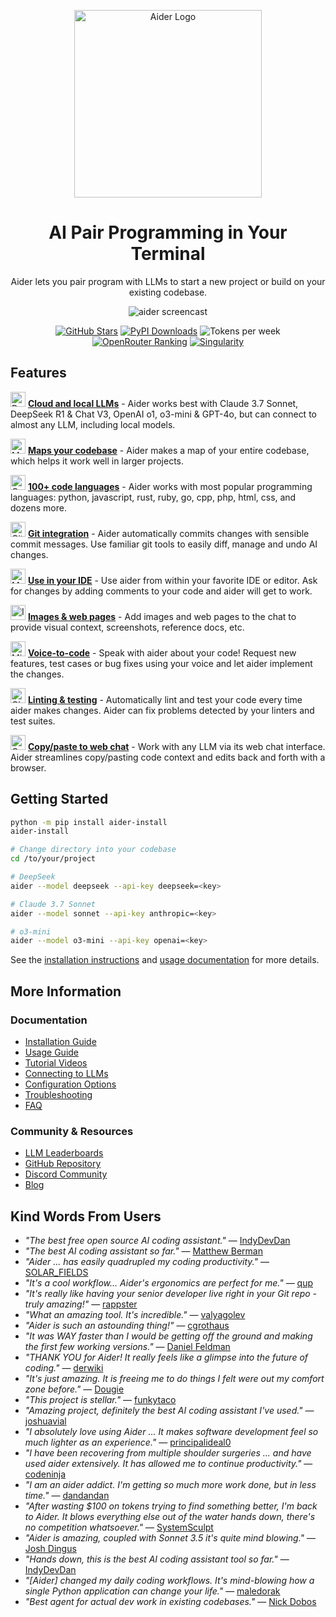 <p align="center">
    <a href="https://aider.chat/"><img src="https://aider.chat/assets/logo.svg" alt="Aider Logo" width="300"></a>
</p>

<h1 align="center">
AI Pair Programming in Your Terminal
</h1>


<p align="center">
Aider lets you pair program with LLMs to start a new project or build on your existing codebase. 
</p>

<p align="center">
  <img
    src="https://aider.chat/assets/screencast.svg"
    alt="aider screencast"
  >
</p>

<p align="center">
<!--[[[cog
from scripts.badges import get_badges_md
text = get_badges_md()
cog.out(text)
]]]-->
  <a href="https://github.com/Aider-AI/aider/stargazers"><img alt="GitHub Stars" title="Total number of GitHub stars the Aider project has received"
src="https://img.shields.io/github/stars/Aider-AI/aider?style=flat-square&logo=github&color=f1c40f&labelColor=555555"/></a>
  <a href="https://pypi.org/project/aider-chat/"><img alt="PyPI Downloads" title="Total number of installations via pip from PyPI"
src="https://img.shields.io/badge/📦%20Installs-1.7M-2ecc71?style=flat-square&labelColor=555555"/></a>
  <img alt="Tokens per week" title="Number of tokens processed weekly by Aider users"
src="https://img.shields.io/badge/📈%20Tokens%2Fweek-15B-3498db?style=flat-square&labelColor=555555"/>
  <a href="https://openrouter.ai/"><img alt="OpenRouter Ranking" title="Aider's ranking among applications on the OpenRouter platform"
src="https://img.shields.io/badge/🏆%20OpenRouter-Top%2020-9b59b6?style=flat-square&labelColor=555555"/></a>
  <a href="https://aider.chat/HISTORY.html"><img alt="Singularity" title="Percentage of the new code in Aider's last release written by Aider itself"
src="https://img.shields.io/badge/🔄%20Singularity-92%25-e74c3c?style=flat-square&labelColor=555555"/></a>
<!--[[[end]]]-->  
</p>

## Features

<img src="https://cdn.jsdelivr.net/npm/@mdi/svg@latest/svg/brain.svg" width="24" height="24" alt="Brain Icon"> **[Cloud and local LLMs](https://aider.chat/docs/llms.html)** - Aider works best with Claude 3.7 Sonnet, DeepSeek R1 & Chat V3, OpenAI o1, o3-mini & GPT-4o, but can connect to almost any LLM, including local models.

<img src="https://cdn.jsdelivr.net/npm/@mdi/svg@latest/svg/map-outline.svg" width="24" height="24" alt="Map Icon"> **[Maps your codebase](https://aider.chat/docs/repomap.html)** - Aider makes a map of your entire codebase, which helps it work well in larger projects.

<img src="https://cdn.jsdelivr.net/npm/@mdi/svg@latest/svg/code-tags.svg" width="24" height="24" alt="Code Icon"> **[100+ code languages](https://aider.chat/docs/languages.html)** - Aider works with most popular programming languages: python, javascript, rust, ruby, go, cpp, php, html, css, and dozens more.

<img src="https://cdn.jsdelivr.net/npm/@mdi/svg@latest/svg/source-branch.svg" width="24" height="24" alt="Git Icon"> **[Git integration](https://aider.chat/docs/git.html)** - Aider automatically commits changes with sensible commit messages. Use familiar git tools to easily diff, manage and undo AI changes.

<img src="https://cdn.jsdelivr.net/npm/@mdi/svg@latest/svg/monitor.svg" width="24" height="24" alt="Monitor Icon"> **[Use in your IDE](https://aider.chat/docs/usage/watch.html)** - Use aider from within your favorite IDE or editor. Ask for changes by adding comments to your code and aider will get to work.

<img src="https://cdn.jsdelivr.net/npm/@mdi/svg@latest/svg/image.svg" width="24" height="24" alt="Image Icon"> **[Images & web pages](https://aider.chat/docs/usage/images-urls.html)** - Add images and web pages to the chat to provide visual context, screenshots, reference docs, etc.

<img src="https://cdn.jsdelivr.net/npm/@mdi/svg@latest/svg/microphone.svg" width="24" height="24" alt="Microphone Icon"> **[Voice-to-code](https://aider.chat/docs/usage/voice.html)** - Speak with aider about your code! Request new features, test cases or bug fixes using your voice and let aider implement the changes.

<img src="https://cdn.jsdelivr.net/npm/@mdi/svg@latest/svg/check.svg" width="24" height="24" alt="Check Icon"> **[Linting & testing](https://aider.chat/docs/usage/lint-test.html)** - Automatically lint and test your code every time aider makes changes. Aider can fix problems detected by your linters and test suites.

<img src="https://cdn.jsdelivr.net/npm/@mdi/svg@latest/svg/content-copy.svg" width="24" height="24" alt="Copy Icon"> **[Copy/paste to web chat](https://aider.chat/docs/usage/copypaste.html)** - Work with any LLM via its web chat interface. Aider streamlines copy/pasting code context and edits back and forth with a browser.

## Getting Started

```bash
python -m pip install aider-install
aider-install

# Change directory into your codebase
cd /to/your/project

# DeepSeek
aider --model deepseek --api-key deepseek=<key>

# Claude 3.7 Sonnet
aider --model sonnet --api-key anthropic=<key>

# o3-mini
aider --model o3-mini --api-key openai=<key>
```

See the [installation instructions](https://aider.chat/docs/install.html) and [usage documentation](https://aider.chat/docs/usage.html) for more details.

## More Information

### Documentation
- [Installation Guide](https://aider.chat/docs/install.html)
- [Usage Guide](https://aider.chat/docs/usage.html)
- [Tutorial Videos](https://aider.chat/docs/usage/tutorials.html)
- [Connecting to LLMs](https://aider.chat/docs/llms.html)
- [Configuration Options](https://aider.chat/docs/config.html)
- [Troubleshooting](https://aider.chat/docs/troubleshooting.html)
- [FAQ](https://aider.chat/docs/faq.html)

### Community & Resources
- [LLM Leaderboards](https://aider.chat/docs/leaderboards/)
- [GitHub Repository](https://github.com/Aider-AI/aider)
- [Discord Community](https://discord.gg/Tv2uQnR88V)
- [Blog](https://aider.chat/blog/)

## Kind Words From Users

- *"The best free open source AI coding assistant."* — [IndyDevDan](https://youtu.be/YALpX8oOn78)
- *"The best AI coding assistant so far."* — [Matthew Berman](https://www.youtube.com/watch?v=df8afeb1FY8)
- *"Aider ... has easily quadrupled my coding productivity."* — [SOLAR_FIELDS](https://news.ycombinator.com/item?id=36212100)
- *"It's a cool workflow... Aider's ergonomics are perfect for me."* — [qup](https://news.ycombinator.com/item?id=38185326)
- *"It's really like having your senior developer live right in your Git repo - truly amazing!"* — [rappster](https://github.com/Aider-AI/aider/issues/124)
- *"What an amazing tool. It's incredible."* — [valyagolev](https://github.com/Aider-AI/aider/issues/6#issue-1722897858)
- *"Aider is such an astounding thing!"* — [cgrothaus](https://github.com/Aider-AI/aider/issues/82#issuecomment-1631876700)
- *"It was WAY faster than I would be getting off the ground and making the first few working versions."* — [Daniel Feldman](https://twitter.com/d_feldman/status/1662295077387923456)
- *"THANK YOU for Aider! It really feels like a glimpse into the future of coding."* — [derwiki](https://news.ycombinator.com/item?id=38205643)
- *"It's just amazing. It is freeing me to do things I felt were out my comfort zone before."* — [Dougie](https://discord.com/channels/1131200896827654144/1174002618058678323/1174084556257775656)
- *"This project is stellar."* — [funkytaco](https://github.com/Aider-AI/aider/issues/112#issuecomment-1637429008)
- *"Amazing project, definitely the best AI coding assistant I've used."* — [joshuavial](https://github.com/Aider-AI/aider/issues/84)
- *"I absolutely love using Aider ... It makes software development feel so much lighter as an experience."* — [principalideal0](https://discord.com/channels/1131200896827654144/1133421607499595858/1229689636012691468)
- *"I have been recovering from multiple shoulder surgeries ... and have used aider extensively. It has allowed me to continue productivity."* — [codeninja](https://www.reddit.com/r/OpenAI/s/nmNwkHy1zG)
- *"I am an aider addict. I'm getting so much more work done, but in less time."* — [dandandan](https://discord.com/channels/1131200896827654144/1131200896827654149/1135913253483069470)
- *"After wasting $100 on tokens trying to find something better, I'm back to Aider. It blows everything else out of the water hands down, there's no competition whatsoever."* — [SystemSculpt](https://discord.com/channels/1131200896827654144/1131200896827654149/1178736602797846548)
- *"Aider is amazing, coupled with Sonnet 3.5 it's quite mind blowing."* — [Josh Dingus](https://discord.com/channels/1131200896827654144/1133060684540813372/1262374225298198548)
- *"Hands down, this is the best AI coding assistant tool so far."* — [IndyDevDan](https://www.youtube.com/watch?v=MPYFPvxfGZs)
- *"[Aider] changed my daily coding workflows. It's mind-blowing how a single Python application can change your life."* — [maledorak](https://discord.com/channels/1131200896827654144/1131200896827654149/1258453375620747264)
- *"Best agent for actual dev work in existing codebases."* — [Nick Dobos](https://twitter.com/NickADobos/status/1690408967963652097?s=20)
